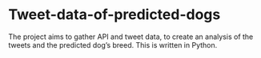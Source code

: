 # Tweet-data-of-predicted-dogs
 The project aims to gather API and tweet data, to create an analysis of the tweets and the predicted dog’s breed. This is written in Python. 
